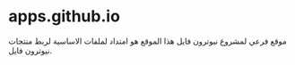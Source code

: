 # apps.github.io
موقع فرعي لمشروع نيوترون فايل هذا الموقع هو امتداد لملفات الاساسية لربط  منتجات نيوترون فايل.
